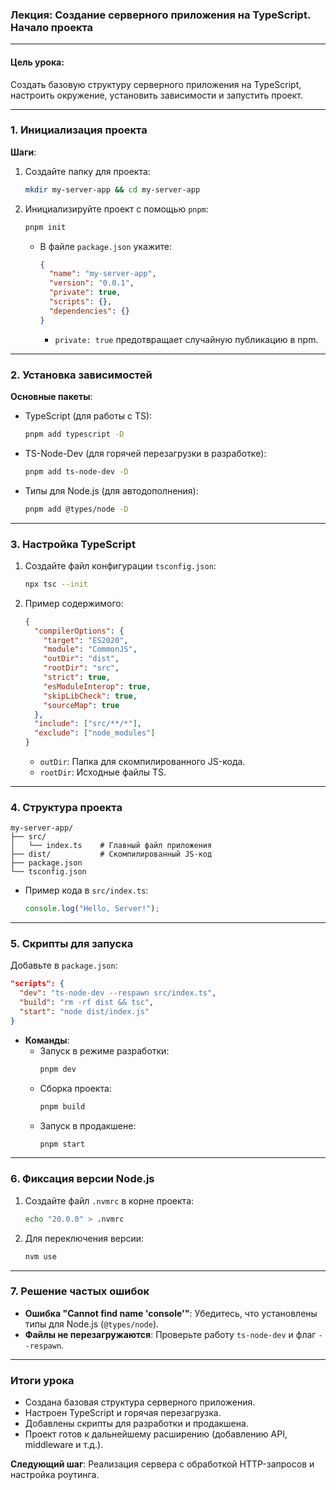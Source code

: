 ### Лекция: Создание серверного приложения на TypeScript. Начало проекта

---

#### **Цель урока**: 
Создать базовую структуру серверного приложения на TypeScript, настроить окружение, установить зависимости и запустить проект.

---

### **1. Инициализация проекта**
**Шаги**:
1. Создайте папку для проекта:
   ```bash
   mkdir my-server-app && cd my-server-app
   ```
2. Инициализируйте проект с помощью `pnpm`:
   ```bash
   pnpm init
   ```
   - В файле `package.json` укажите:
     ```json
     {
       "name": "my-server-app",
       "version": "0.0.1",
       "private": true,
       "scripts": {},
       "dependencies": {}
     }
     ```
     - `private: true` предотвращает случайную публикацию в npm.

---

### **2. Установка зависимостей**
**Основные пакеты**:
- TypeScript (для работы с TS):
  ```bash
  pnpm add typescript -D
  ```
- TS-Node-Dev (для горячей перезагрузки в разработке):
  ```bash
  pnpm add ts-node-dev -D
  ```
- Типы для Node.js (для автодополнения):
  ```bash
  pnpm add @types/node -D
  ```

---

### **3. Настройка TypeScript**
1. Создайте файл конфигурации `tsconfig.json`:
   ```bash
   npx tsc --init
   ```
2. Пример содержимого:
   ```json
   {
     "compilerOptions": {
       "target": "ES2020",
       "module": "CommonJS",
       "outDir": "dist",
       "rootDir": "src",
       "strict": true,
       "esModuleInterop": true,
       "skipLibCheck": true,
       "sourceMap": true
     },
     "include": ["src/**/*"],
     "exclude": ["node_modules"]
   }
   ```
   - `outDir`: Папка для скомпилированного JS-кода.
   - `rootDir`: Исходные файлы TS.

---

### **4. Структура проекта**
```
my-server-app/
├── src/
│   └── index.ts    # Главный файл приложения
├── dist/           # Скомпилированный JS-код
├── package.json
└── tsconfig.json
```

- Пример кода в `src/index.ts`:
  ```typescript
  console.log("Hello, Server!");
  ```

---

### **5. Скрипты для запуска**
Добавьте в `package.json`:
```json
"scripts": {
  "dev": "ts-node-dev --respawn src/index.ts",
  "build": "rm -rf dist && tsc",
  "start": "node dist/index.js"
}
```

- **Команды**:
  - Запуск в режиме разработки:
    ```bash
    pnpm dev
    ```
  - Сборка проекта:
    ```bash
    pnpm build
    ```
  - Запуск в продакшене:
    ```bash
    pnpm start
    ```

---

### **6. Фиксация версии Node.js**
1. Создайте файл `.nvmrc` в корне проекта:
   ```bash
   echo "20.0.0" > .nvmrc
   ```
2. Для переключения версии:
   ```bash
   nvm use
   ```

---

### **7. Решение частых ошибок**
- **Ошибка "Cannot find name 'console'"**: 
  Убедитесь, что установлены типы для Node.js (`@types/node`).
- **Файлы не перезагружаются**: 
  Проверьте работу `ts-node-dev` и флаг `--respawn`.

---

### **Итоги урока**
- Создана базовая структура серверного приложения.
- Настроен TypeScript и горячая перезагрузка.
- Добавлены скрипты для разработки и продакшена.
- Проект готов к дальнейшему расширению (добавлению API, middleware и т.д.).

**Следующий шаг**: Реализация сервера с обработкой HTTP-запросов и настройка роутинга.